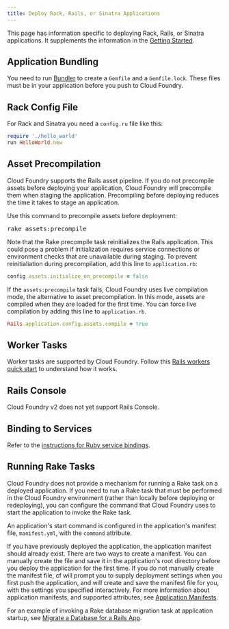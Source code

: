 ```yaml
---
title: Deploy Rack, Rails, or Sinatra Applications
---
```


This page has information specific to deploying  Rack, Rails, or Sinatra applications.  It supplements the information in the [Getting Started](getting-started.html).

## <a id='bundler'></a> Application Bundling ##

You need to run <a href="http://gembundler.com/">Bundler</a> to create a `Gemfile` and a `Gemfile.lock`. These files must be in your application before you push to Cloud Foundry.

## <a id='config'></a> Rack Config File ##

For Rack and Sinatra you need a `config.ru` file like this:

~~~ruby
require './hello_world'
run HelloWorld.new
~~~

## <a id='precompile'></a> Asset Precompilation ##

Cloud Foundry supports the Rails asset pipeline. If you do not precompile assets before deploying your application, Cloud Foundry will precompile them when staging the application. Precompiling before deploying reduces the time it takes to stage an application.

Use this command to precompile assets before deployment:

<pre class="terminal">
rake assets:precompile
</pre>


Note that the Rake precompile task reinitializes the Rails application. This could pose a problem if initialization requires service connections or environment checks that are unavailable during staging. To prevent reinitialiation during precompilation, add this line to `application.rb`:

~~~ruby
config.assets.initialize_on_precompile = false
~~~

If the `assets:precompile` task fails, Cloud Foundry uses live compilation mode, the alternative to asset precompilation. In this mode, assets are compiled when they are loaded for the first time. You can force live compilation by adding this line to `application.rb`.

~~~ruby
Rails.application.config.assets.compile = true
~~~

## <a id='workers'></a> Worker Tasks ##

Worker tasks are supported by Cloud Foundry. Follow this [Rails workers quick start](rails-running-worker-tasks.html) to understand how it works.

## <a id='console'></a> Rails Console ##

Cloud Foundry v2 does not yet support Rails Console.

## <a id='services'></a> Binding to Services ##

Refer to the [instructions for Ruby service bindings](../bind-services/ruby-service-bindings.html).

## <a id='rake'></a> Running Rake Tasks ##

Cloud Foundry does not provide a mechanism for running a Rake task on a deployed application.
If you need to run a Rake task that must be performed in the Cloud Foundry environment (rather than locally before deploying or redeploying), you can configure the command that Cloud Foundry uses to start the application to invoke the Rake task.

An application's start command is configured in the application's manifest file, `manifest.yml`, with the `command` attribute.

If you have previously deployed the application, the application manifest should already exist. There are two ways to create a manifest. You can manually create the file and save it in the application's root directory before you deploy the application for the first time. If you do not manually create the manifest file, cf will prompt you to supply deployment settings when you first push the application, and will create and save the manifest file for you, with the settings  you specified interactively. For more information about application manifests, and supported attributes, see [Application Manifests](manifest.html).

For an example of invoking a Rake database migration task at application startup, see [Migrate a Database for a Rails App](../bind-services/migrate-db.html#migrate-ruby-db).





